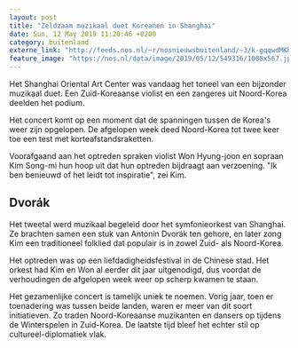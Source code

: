 ```yaml
---
layout: post
title: "Zeldzaam muzikaal duet Koreanen in Shanghai"
date: Sun, 12 May 2019 11:20:46 +0200
category: buitenland
externe_link: "http://feeds.nos.nl/~r/nosnieuwsbuitenland/~3/k-gqqwdMKh4/2284220"
feature_image: "https://nos.nl/data/image/2019/05/12/549316/1008x567.jpg"
---
```


<p>Het Shanghai Oriental Art Center was vandaag het toneel van een bijzonder muzikaal duet. Een Zuid-Koreaanse violist en een zangeres uit Noord-Korea deelden het podium.</p>
<p>Het concert komt op een moment dat de spanningen tussen de Korea's weer zijn opgelopen. De afgelopen week deed Noord-Korea tot twee keer toe een test met korteafstandsraketten.</p>
<p>Voorafgaand aan het optreden spraken violist Won Hyung-joon en sopraan Kim Song-mi hun hoop uit dat hun optreden bijdraagt aan verzoening. "Ik ben benieuwd of het leidt tot inspiratie", zei Kim.</p>
<h2>Dvorák</h2>
<p>Het tweetal werd muzikaal begeleid door het symfonieorkest van Shanghai. Ze brachten samen een stuk van Antonin Dvorák ten gehore, en later zong Kim een traditioneel folklied dat populair is in zowel Zuid- als Noord-Korea.</p>
<p>Het optreden was op een liefdadigheidsfestival in de Chinese stad. Het orkest had Kim en Won al eerder dit jaar uitgenodigd, dus voordat de verhoudingen de afgelopen week weer op scherp kwamen te staan.</p>
<p>Het gezamenlijke concert is tamelijk uniek te noemen. Vorig jaar, toen er toenadering was tussen beide landen, waren er meer van dit soort initiatieven. Zo traden Noord-Koreaanse muzikanten en dansers op tijdens de Winterspelen in Zuid-Korea. De laatste tijd bleef het echter stil op cultureel-diplomatiek vlak.</p><img src="http://feeds.feedburner.com/~r/nosnieuwsbuitenland/~4/k-gqqwdMKh4" height="1" width="1" alt=""/>
